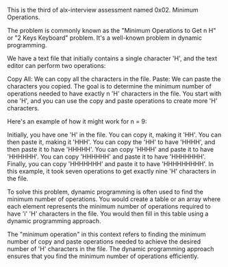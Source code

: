 This is the third of alx-interview assessment named 0x02. Minimum Operations.

The problem is commonly known as the "Minimum Operations to Get n H" or "2 Keys Keyboard" problem. It's a well-known problem in dynamic programming.

We have a text file that initially contains a single character 'H', and the text editor can perform two operations:

Copy All: We can copy all the characters in the file.
Paste: We can paste the characters you copied.
The goal is to determine the minimum number of operations needed to have exactly n 'H' characters in the file. You start with one 'H', and you can use the copy and paste operations to create more 'H' characters.

Here's an example of how it might work for n = 9:

Initially, you have one 'H' in the file.
You can copy it, making it 'HH'.
You can then paste it, making it 'HHH'.
You can copy the 'HH' to have 'HHHH', and then paste it to have 'HHHHH'.
You can copy 'HHHH' and paste it to have 'HHHHHH'.
You can copy 'HHHHHH' and paste it to have 'HHHHHHH'.
Finally, you can copy 'HHHHHHH' and paste it to have 'HHHHHHHHH'.
In this example, it took seven operations to get exactly nine 'H' characters in the file.

To solve this problem, dynamic programming is often used to find the minimum number of operations. You would create a table or an array where each element represents the minimum number of operations required to have 'i' 'H' characters in the file. You would then fill in this table using a dynamic programming approach.

The "minimum operation" in this context refers to finding the minimum number of copy and paste operations needed to achieve the desired number of 'H' characters in the file. The dynamic programming approach ensures that you find the minimum number of operations efficiently.
